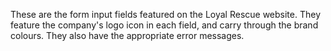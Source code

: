 These are the form input fields featured on the Loyal Rescue website. They feature the company's logo icon in each field, and carry through the brand colours. They also have the appropriate error messages.
